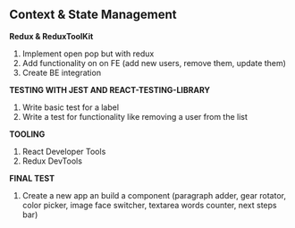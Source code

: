 ## Context & State Management

**Redux & ReduxToolKit**

1. Implement open pop but with redux
2. Add functionality on on FE (add new users, remove them, update them)
3. Create BE integration

**TESTING WITH JEST AND REACT-TESTING-LIBRARY**

1. Write basic test for a label
2. Write a test for functionality like removing a user from the list

**TOOLING**

1. React Developer Tools
2. Redux DevTools

**FINAL TEST**

1. Create a new app an build a component (paragraph adder, gear rotator, color picker, image face switcher, textarea words counter, next steps bar)
